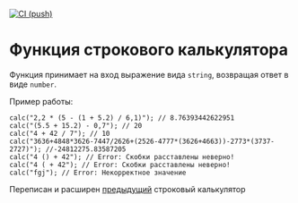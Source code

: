 [![CI (push)](https://github.com/yalosyash/simple-calculator-advanced/actions/workflows/ci.yaml/badge.svg)](https://github.com/yalosyash/simple-calculator-advanced/actions/workflows/ci.yaml)

# Функция строкового калькулятора

Функция принимает на вход выражение вида `string`, возвращая ответ в виде `number`.

Пример работы:
```
calc("2,2 * (5 - (1 + 5.2) / 6,1)"); // 8.76393442622951
calc("(5.5 + 15.2) - 0,7"); // 20
calc("4 + 42 / 7"); // 10
calc("3636+4848*3626-7447/2626+(2526-4777*(3626+4663))-2773*(3737-2727)"); //-24812275.83587205
calc("4 () + 42"); // Error: Скобки расставлены неверно!
calc("4 ( + 42"); // Error: Скобки расставлены неверно!
calc("fgj"); // Error: Некорректное значение
```

Переписан и расширен [предыдущий](https://github.com/yalosyash/calculator) строковый калькулятор
